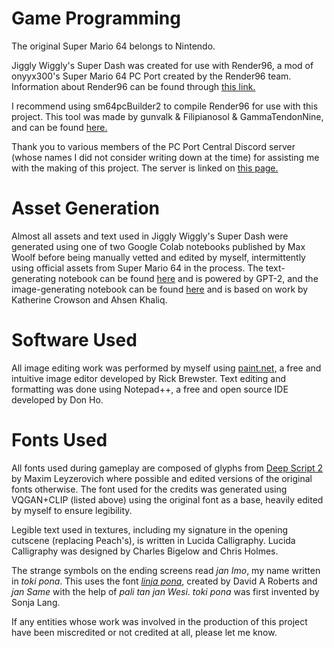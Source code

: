 # Game Programming

The original Super Mario 64 belongs to Nintendo.

Jiggly Wiggly's Super Dash was created for use with Render96, a mod of onyyx300's Super Mario 64 PC Port created by the Render96 team. Information about Render96 can be found through [this link.](https://linktr.ee/Render96)

I recommend using sm64pcBuilder2 to compile Render96 for use with this project. This tool was made by gunvalk & Filipianosol & GammaTendonNine, and can be found [here.](https://sm64pc.info/sm64pcbuilder2/)

Thank you to various members of the PC Port Central Discord server (whose names I did not consider writing down at the time) for assisting me with the making of this project. The server is linked on [this page.](https://www.sm64pc.info/)

# Asset Generation

Almost all assets and text used in Jiggly Wiggly's Super Dash were generated using one of two Google Colab notebooks published by Max Woolf before being manually vetted and edited by myself, intermittently using official assets from Super Mario 64 in the process. The text-generating notebook can be found [here](https://colab.research.google.com/drive/1VLG8e7YSEwypxU-noRNhsv5dW4NfTGce) and is powered by GPT-2, and the image-generating notebook can be found [here](https://colab.research.google.com/drive/1wkF67ThUz37T2_oPIuSwuO4e_-0vjaLs) and is based on work by Katherine Crowson and Ahsen Khaliq.

# Software Used

All image editing work was performed by myself using [paint.net,](https://getpaint.net) a free and intuitive image editor developed by Rick Brewster. Text editing and formatting was done using Notepad++, a free and open source IDE developed by Don Ho.

# Fonts Used
All fonts used during gameplay are composed of glyphs from [Deep Script 2](https://www.are.na/block/9886838) by Maxim Leyzerovich where possible and edited versions of the original fonts otherwise. The font used for the credits was generated using VQGAN+CLIP (listed above) using the original font as a base, heavily edited by myself to ensure legibility.

Legible text used in textures, including my signature in the opening cutscene (replacing Peach's), is written in Lucida Calligraphy. Lucida Calligraphy was designed by Charles Bigelow and Chris Holmes.

The strange symbols on the ending screens read *jan Imo*, my name written in *toki pona*. This uses the font [*linja pona*](http://musilili.net/linja-pona/), created by David A Roberts and *jan Same* with the help of *pali tan jan Wesi*. *toki pona* was first invented by Sonja Lang.

If any entities whose work was involved in the production of this project have been miscredited or not credited at all, please let me know.